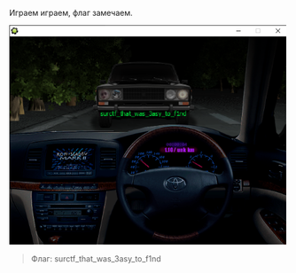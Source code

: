 Играем играем, флаг замечаем.

<img src="flag_2.png" width="500px" />

> Флаг: surctf_that_was_3asy_to_f1nd
